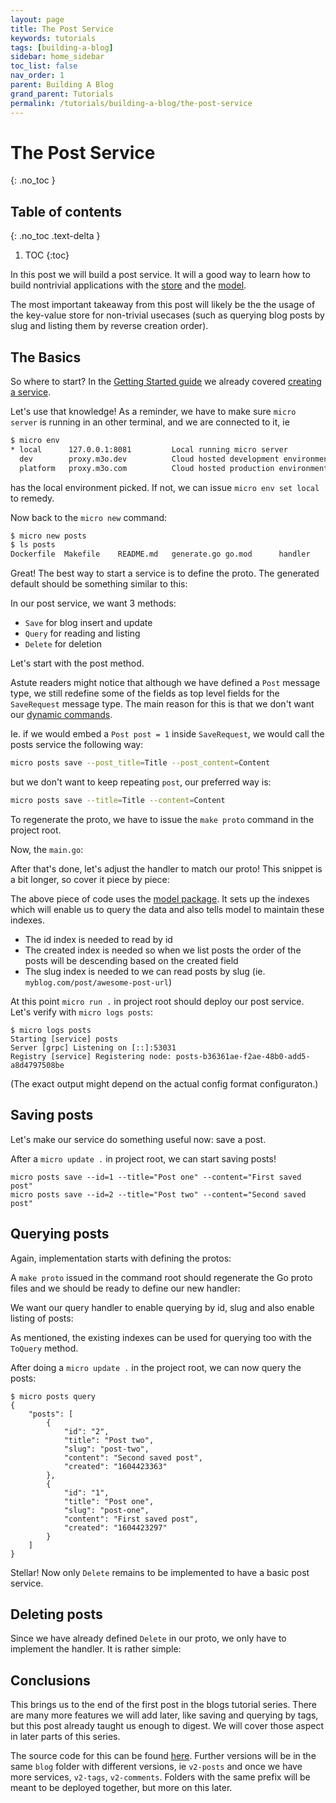 ```yaml
---
layout: page
title: The Post Service
keywords: tutorials
tags: [building-a-blog]
sidebar: home_sidebar
toc_list: false
nav_order: 1
parent: Building A Blog
grand_parent: Tutorials
permalink: /tutorials/building-a-blog/the-post-service
---
```


# The Post Service
{: .no_toc }

## Table of contents
{: .no_toc .text-delta }

1. TOC
{:toc}

In this post we will build a post service. It will a good way to learn how to build nontrivial applications with the [store](https://micro.mu/reference#store) and the [model](https://github.com/micro/dev/tree/master/model).

The most important takeaway from this post will likely be the the usage of the key-value store for non-trivial usecases (such as querying blog posts by slug and listing them by reverse creation order).

## The Basics

So where to start? In the [Getting Started guide](/getting-started) we already covered [creating a service](/getting-started#creating-a-service).

Let's use that knowledge!
As a reminder, we have to make sure `micro server` is running in an other terminal, and we are connected to it, ie

```sh
$ micro env
* local      127.0.0.1:8081         Local running micro server
  dev        proxy.m3o.dev          Cloud hosted development environment
  platform   proxy.m3o.com          Cloud hosted production environment
```

has the local environment picked. If not, we can issue `micro env set local` to remedy.   

Now back to the `micro new` command:

```sh
$ micro new posts
$ ls posts
Dockerfile	Makefile	README.md	generate.go	go.mod		handler		main.go		proto
```

Great! The best way to start a service is to define the proto. The generated default should be something similar to this:

In our post service, we want 3 methods:
- `Save` for blog insert and update
- `Query` for reading and listing
- `Delete` for deletion

Let's start with the post method.

<script src="https://emgithub.com/embed.js?target=https%3A%2F%2Fgithub.com%2Fmicro%2Fdev%2Fblob%2Fmaster%2Fblog%2Fv1-posts%2Fproto%2Fposts.proto%23L1-L33&style=github&showBorder=on&showLineNumbers=on&showFileMeta=on"></script>

Astute readers might notice that although we have defined a `Post` message type, we still redefine some of the fields as top level fields for the `SaveRequest` message type.
The main reason for this is that we don't want our [dynamic commands](https://micro.mu/reference#dynamic-commands).

Ie. if we would embed a `Post post = 1` inside `SaveRequest`, we would call the posts service the following way:

```sh
micro posts save --post_title=Title --post_content=Content
```

but we don't want to keep repeating `post`, our preferred way is:

```sh
micro posts save --title=Title --content=Content
```

To regenerate the proto, we have to issue the `make proto` command in the project root.

Now, the `main.go`:

<script src="https://emgithub.com/embed.js?target=https%3A%2F%2Fgithub.com%2Fmicro%2Fdev%2Fblob%2Fmaster%2Fblog%2Fv1-posts%2Fmain.go&style=github&showBorder=on&showLineNumbers=on&showFileMeta=on"></script>

After that's done, let's adjust the handler to match our proto! This snippet is a bit longer, so cover it piece by piece:

<script src="https://emgithub.com/embed.js?target=https%3A%2F%2Fgithub.com%2Fmicro%2Fdev%2Fblob%2Fmaster%2Fblog%2Fv1-posts%2Fhandler%2Fposts.go%23L1-L46&style=github&showBorder=on&showLineNumbers=on&showFileMeta=on"></script>

The above piece of code uses the [model package](https://github.com/micro/dev/tree/master/model). It sets up the indexes which will enable us to query the data and also tells model to maintain these indexes.

- The id index is needed to read by id
- The created index is needed so when we list posts the order of the posts will be descending based on the created field
- The slug index is needed to we can read posts by slug (ie. `myblog.com/post/awesome-post-url`)

At this point `micro run .` in project root should deploy our post service. Let's verify with `micro logs posts`:

```
$ micro logs posts
Starting [service] posts
Server [grpc] Listening on [::]:53031
Registry [service] Registering node: posts-b36361ae-f2ae-48b0-add5-a8d4797508be
```

(The exact output might depend on the actual config format configuraton.)

## Saving posts

Let's make our service do something useful now: save a post.

<script src="https://emgithub.com/embed.js?target=https%3A%2F%2Fgithub.com%2Fmicro%2Fdev%2Fblob%2Fmaster%2Fblog%2Fv1-posts%2Fhandler%2Fposts.go%23L48-L61&style=github&showBorder=on&showLineNumbers=on&showFileMeta=on"></script>

After a `micro update .` in project root, we can start saving posts!

```
micro posts save --id=1 --title="Post one" --content="First saved post"
micro posts save --id=2 --title="Post two" --content="Second saved post"
```

## Querying posts

Again, implementation starts with defining the protos:

<script src="https://emgithub.com/embed.js?target=https%3A%2F%2Fgithub.com%2Fmicro%2Fdev%2Fblob%2Fmaster%2Fblog%2Fv1-posts%2Fproto%2Fposts.proto%23L35-L53&style=github&showBorder=on&showLineNumbers=on&showFileMeta=on"></script>

A `make proto` issued in the command root should regenerate the Go proto files and we should be ready to define our new handler:

We want our query handler to enable querying by id, slug and also enable listing of posts:
<script src="https://emgithub.com/embed.js?target=https%3A%2F%2Fgithub.com%2Fmicro%2Fdev%2Fblob%2Fmaster%2Fblog%2Fv1-posts%2Fhandler%2Fposts.go%23L63-L91&style=github&showBorder=on&showLineNumbers=on&showFileMeta=on"></script>

As mentioned, the existing indexes can be used for querying too with the `ToQuery` method.

After doing a `micro update .` in the project root, we can now query the posts:

```
$ micro posts query
{
	"posts": [
		{
			"id": "2",
			"title": "Post two",
			"slug": "post-two",
			"content": "Second saved post",
			"created": "1604423363"
		},
		{
			"id": "1",
			"title": "Post one",
			"slug": "post-one",
			"content": "First saved post",
			"created": "1604423297"
		}
	]
}

```

Stellar! Now only `Delete` remains to be implemented to have a basic post service.

## Deleting posts

Since we have already defined `Delete` in our proto, we only have to implement the handler. It is rather simple:

<script src="https://emgithub.com/embed.js?target=https%3A%2F%2Fgithub.com%2Fmicro%2Fdev%2Fblob%2Fmaster%2Fblog%2Fv1-posts%2Fhandler%2Fposts.go%23L93-L96&style=github&showBorder=on&showLineNumbers=on&showFileMeta=on"></script>

## Conclusions

This brings us to the end of the first post in the blogs tutorial series.
There are many more features we will add later, like saving and querying by tags, but this post already taught us enough to digest.
We will cover those aspect in later parts of this series.

The source code for this can be found [here](https://github.com/micro/dev/tree/master/blog/v1-posts).
Further versions will be in the same `blog` folder with different versions, ie `v2-posts` and once we have more services, `v2-tags`, `v2-comments`.
Folders with the same prefix will be meant to be deployed together, but more on this later.


